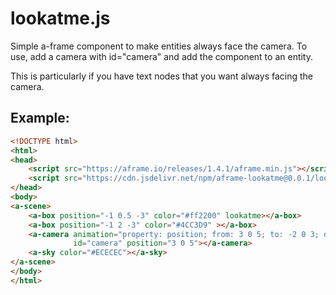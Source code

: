 # lookatme.js
Simple a-frame component to make entities always face the camera.
To use, add a camera with id="camera" and add the component to an entity.

This is particularly if you have text nodes that you want always
facing the camera.

## Example:
```html
<!DOCTYPE html>
<html>
<head>
    <script src="https://aframe.io/releases/1.4.1/aframe.min.js"></script>
    <script src="https://cdn.jsdelivr.net/npm/aframe-lookatme@0.0.1/lookatme.js"></script>
</head>
<body>
<a-scene>
    <a-box position="-1 0.5 -3" color="#ff2200" lookatme></a-box>
    <a-box position="-1 2 -3" color="#4CC3D9" ></a-box>
    <a-camera animation="property: position; from: 3 0 5; to: -2 0 3; dur: 3000; loop: true"
              id="camera" position="3 0 5"></a-camera>
    <a-sky color="#ECECEC"></a-sky>
</a-scene>
</body>
</html>
```